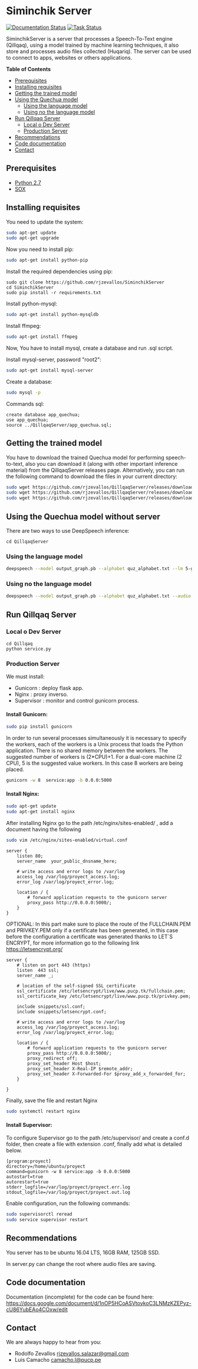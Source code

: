 # Siminchik Server

[![Documentation Status](https://readthedocs.org/projects/deepspeech/badge/?version=master)](http://deepspeech.readthedocs.io/?badge=master)
[![Task Status](https://github.taskcluster.net/v1/repository/mozilla/DeepSpeech/master/badge.svg)](https://github.taskcluster.net/v1/repository/mozilla/DeepSpeech/master/latest)


SiminchikServer is a server that processes a Speech-To-Text engine (Qillqaq), using a model trained by machine learning techniques, it also store and processes audio files collected (Huqariq). The server can be used to connect to apps, websites or others applications.

**Table of Contents**

- [Prerequisites](#prerequisites)
- [Installing requisites](#installing-requisites)
- [Getting the trained model](#getting-the-trained-model)
- [Using the Quechua model](#using-the-quechua-model)
  - [Using the language model](#using-the-language-model)
  - [Using no the language model](#using-no-the-language-model)
- [Run Qillqaq Server](#run-qillqaq-server)
  - [Local o Dev Server](#local_o_dev_server)
  - [Production Server](#production_server)
- [Recommendations](#recommendations)
- [Code documentation](#code-documentation)
- [Contact](#contact)

## Prerequisites

* [Python 2.7](https://www.python.org/)
* [SOX](http://sox.sourceforge.net/)

## Installing requisites

You need to update the system:

```bash
sudo apt-get update
sudo apt-get upgrade
```

Now you need to install pip:

```bash
sudo apt-get install python-pip
```

Install the required dependencies using pip:

```
sudo git clone https://github.com/rjzevallos/SiminchikServer
cd SiminchikServer
sudo pip install -r requirements.txt
```

Install python-mysql:

```bash
sudo apt-get install python-mysqldb
```

Install ffmpeg:

```bash
sudo apt-get install ffmpeg
```

Now, You have to install mysql, create a database and run .sql script.

Install mysql-server, password "root2":

```bash
sudo apt-get install mysql-server
```

Create a database:

```bash
sudo mysql -p
```

Commands sql:

```
create database app_quechua;
use app_quechua;
source ../QillqaqServer/app_quechua.sql;
```

## Getting the trained model

You have to download the trained Quechua model for performing speech-to-text, also you can download it (along with other important inference material) from the QillqaqServer releases page. Alternatively, you can run the following command to download the files in your current directory:

```bash
sudo wget https://github.com/rjzevallos/QillqaqServer/releases/download/v0.01/5-gram.binary
sudo wget https://github.com/rjzevallos/QillqaqServer/releases/download/v0.01/output_graph.pb
sudo wget https://github.com/rjzevallos/QillqaqServer/releases/download/v0.01/quz_trie
```

## Using the Quechua model without server

There are two ways to use DeepSpeech inference:

```
cd QillqaqServer
```



### Using the language model

```bash
deepspeech --model output_graph.pb --alphabet quz_alphabet.txt --lm 5-gram.binary --trie quz_trie --audio hatispa.wav
```

### Using no the language model

```bash
deepspeech --model output_graph.pb --alphabet quz_alphabet.txt --audio hatispa.wav
```


## Run Qillqaq Server

### Local o Dev Server

```
cd Qillqaq
python service.py
```

### Production Server

We must install:

* Gunicorn : deploy flask app.
* Nginx : proxy inverso.
* Supervisor : monitor and control gunicorn process.

#### Install Gunicorn:

```bash
sudo pip install gunicorn
```

In order to run several processes simultaneously it is necessary to specify the workers, each of the workers is a Unix process that loads the Python application. There is no shared memory between the workers. The suggested number of workers is (2*CPU)+1. For a dual-core machine (2 CPU), 5 is the suggested value workers. In this case 8 workers are being placed.

```bash
gunicorn -w 8  service:app -b 0.0.0:5000
```

#### Install Nginx:

```bash
sudo apt-get update
sudo apt-get install nginx
```

After installing Nginx go to the path /etc/nginx/sites-enabled/ , add a document having the following

```bash
sudo vim /etc/nginx/sites-enabled/virtual.conf
```

```
server {
    listen 80;
    server_name  your_public_dnsname_here;
    
    # write access and error logs to /var/log
    access_log /var/log/proyect_access.log;
    error_log /var/log/proyect_error.log;
    
    location / {
        # forward application requests to the gunicorn server
        proxy_pass http://0.0.0.0:5000/;
    }
}
```

OPTIONAL: In this part make sure to place the route of the FULLCHAIN.PEM and PRIVKEY.PEM only if a certificate has been generated, in this case before the configuration a certificate was generated thanks to LET´S ENCRYPT, for more information go to the following link https://letsencrypt.org/

```
server {
    # listen on port 443 (https)
    listen  443 ssl;
    server_name _;

    # location of the self-signed SSL certificate
    ssl_certificate /etc/letsencrypt/live/www.pucp.tk/fullchain.pem;
    ssl_certificate_key /etc/letsencrypt/live/www.pucp.tk/privkey.pem;

    include snippets/ssl.conf;
    include snippets/letsencrypt.conf;

    # write access and error logs to /var/log
    access_log /var/log/proyect_access.log;
    error_log /var/log/proyect_error.log;

    location / {
        # forward application requests to the gunicorn server
        proxy_pass http://0.0.0.0:5000/;
        proxy_redirect off;
        proxy_set_header Host $host;
        proxy_set_header X-Real-IP $remote_addr;
        proxy_set_header X-Forwarded-For $proxy_add_x_forwarded_for;
    }

}
```

Finally, save the file and restart Nginx

```bash
sudo systemctl restart nginx
```

#### Install Supervisor:

To configure Supervisor go to the path /etc/supervisor/ and create a conf.d folder, then create a file with extension .conf, finally add what is detailed below.

```
[program:proyect]
directory=/home/ubuntu/proyect
command=gunicorn -w 8 service:app -b 0.0.0:5000
autostart=true
autorestart=true
stderr_logfile=/var/log/proyect/proyect.err.log
stdout_logfile=/var/log/proyect/proyect.out.log
```

Enable configuration, run the following commands:

```bash
sudo supervisorctl reread
sudo service supervisor restart
```

## Recommendations

You server has to be ubuntu 16.04 LTS, 16GB RAM, 125GB SSD.

In server.py can change the root where audio files are saving.


## Code documentation

Documentation (incomplete) for the code can be found here: https://docs.google.com/document/d/1nOP5HCoASVtoykoC3LNMzKZEPyz-cU86YubEAo4COxw/edit

## Contact

We are always happy to hear from you:

* Rodolfo Zevallos rjzevallos.salazar@gmail.com 
* Luis Camacho camacho.l@pucp.pe
